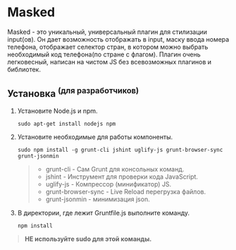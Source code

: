 # Masked
Masked - это уникальный, универсальный плагин для стилизации input(ов).
Он дает возможность отображать в input, маску ввода номера телефона, отображает селектор стран, в котором можно выбрать необходимый код телефона(по стране с флагом).
Плагин очень легковесный, написан на чистом JS без всевозможных плагинов и библиотек.

## Установка <sup>(для разработчиков)</sup>
1. Установите Node.js и npm.  
    ```shell
    sudo apt-get install nodejs npm
    ```
    
2. Установите необходимые для работы компоненты.  
    ```shell
    sudo npm install -g grunt-cli jshint uglify-js grunt-browser-sync grunt-jsonmin
    ```
    >* grunt-cli          - Сам Grunt для консольных команд.
    >* jshint 	         - Инструмент для проверки кода JavaScript.
    >* uglify-js          - Компрессор (минификатор) JS.
    >* grunt-browser-sync - Live Reload перегрузка файлов.
    >* grunt-jsonmin      - минимизация json.
    
3. В директории, где лежит Gruntfile.js выполните команду.
    ```shell
    npm install
    ```
>**НЕ используйте sudo для этой команды.**
